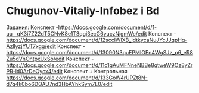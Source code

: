 # Chugunov-Vitaliy-Infobez i Bd
Задания:
Конспект -https://docs.google.com/document/d/1-uu__qK3i7Z22dT5CNvK8e1T3qgj3ecG6yuczNigmWc/edit
Конспект - https://docs.google.com/document/d/12scclWlXB_idtkycaNuJYcJJqpHq-AzllyzjYUT7xgg/edit
Конспект - https://docs.google.com/document/d/13090N3quEPMIOEn4WgSJz_p6_eR8Zu5dVnOntpxUxSo/edit
Конспект - https://docs.google.com/document/d/11c1gAuMFNneNBBe8qtweW9Oz8yZrPR-ld0ArDeOycx4/edit
Конспект + Контрольная https://docs.google.com/document/d/133GoW4rUPZt8N-d7q4k0bo6DQAU7nd3HbAYhkSym7L0/edit
